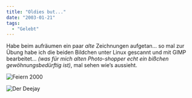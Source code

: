 ```yaml
---
title: "Oldies but..."
date: "2003-01-21"
tags:
  - "Gelebt"
---
```


Habe beim aufräumen ein paar _alte_ Zeichnungen aufgetan… so mal zur Übung habe ich die beiden Bildchen unter Linux gescannt und mit GIMP bearbeitet… _(was für mich alten Photo-shopper echt ein bißchen gewöhnungsbedürftig ist)_, mal sehen wie’s aussieht.


![Feiern 2000](/images/couchblog/feiern_klein.jpg)

![Der Deejay](/images/couchblog/deejay_klein.jpg)
